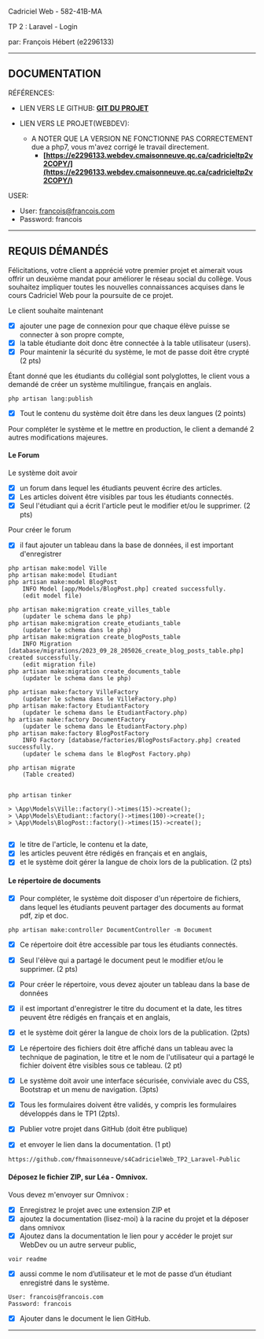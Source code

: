 Cadriciel Web  - 582-41B-MA  

TP 2 : Laravel - Login


par:  François Hébert (e2296133) 


---
## DOCUMENTATION

RÉFÉRENCES:

- LIEN VERS LE GITHUB: **[GIT DU PROJET](https://github.com/fhmaisonneuve/s4CadricielWeb_TP2_Laravel)**
- LIEN VERS LE PROJET(WEBDEV):
  

   - A NOTER QUE LA VERSION NE FONCTIONNE PAS CORRECTEMENT due a php7, vous m'avez corrigé le travail directement. 
     -  **[https://e2296133.webdev.cmaisonneuve.qc.ca/cadricieltp2v2COPY/](https://e2296133.webdev.cmaisonneuve.qc.ca/cadricieltp2v2COPY/)** 

USER:
- User: francois@francois.com
- Password: francois

 ---  

## REQUIS DÉMANDÉS


Félicitations, votre client a apprécié votre premier projet et aimerait vous offrir un deuxième mandat pour améliorer le réseau social du collège. Vous souhaitez impliquer toutes les nouvelles connaissances acquises dans le cours Cadriciel Web pour la poursuite de ce projet.

Le client souhaite maintenant 
-   [x] ajouter une page de connexion pour que chaque élève puisse se connecter à son propre compte, 
-   [x] la table étudiante doit donc être connectée à la table utilisateur (users). 
-   [x] Pour maintenir la sécurité du système, le mot de passe doit être crypté (2 pts)
  
Étant donné que les étudiants du collégial sont polyglottes, le client vous a demandé de créer un système multilingue, français en anglais. 
```
php artisan lang:publish
```
-   [x] Tout le contenu du système doit être dans les deux langues (2 points)

Pour compléter le système et le mettre en production, le client a demandé 2 autres modifications majeures.

#### Le Forum
Le système doit avoir 
-   [x] un forum dans lequel les étudiants peuvent écrire des articles. 
-   [x] Les articles doivent être visibles par tous les étudiants connectés. 
-   [X] Seul l'étudiant qui a écrit l'article peut le modifier et/ou le supprimer. (2 pts)

Pour créer le forum 
-   [x] il faut ajouter un tableau dans la base de données, il est important d'enregistrer 
```
php artisan make:model Ville
php artisan make:model Etudiant
php artisan make:model BlogPost
    INFO Model [app/Models/BlogPost.php] created successfully.
    (edit model file)

php artisan make:migration create_villes_table
    (updater le schema dans le php)
php artisan make:migration create_etudiants_table
    (updater le schema dans le php)
php artisan make:migration create_blogPosts_table
    INFO Migration [database/migrations/2023_09_28_205026_create_blog_posts_table.php] created successfully.
    (edit migration file)
php artisan make:migration create_documents_table
    (updater le schema dans le php)

php artisan make:factory VilleFactory
    (updater le schema dans le VilleFactory.php)
php artisan make:factory EtudiantFactory
    (updater le schema dans le EtudiantFactory.php)
hp artisan make:factory DocumentFactory
    (updater le schema dans le EtudiantFactory.php)
php artisan make:factory BlogPostFactory
    INFO Factory [database/factories/BlogPostsFactory.php] created successfully.
    (updater le schema dans le BlogPost Factory.php)

php artisan migrate
    (Table created)


php artisan tinker

> \App\Models\Ville::factory()->times(15)->create();
> \App\Models\Etudiant::factory()->times(100)->create();
> \App\Models\BlogPost::factory()->times(15)->create();


```
-  [x] le titre de l'article, le contenu et la date, 
-  [x] les articles peuvent être rédigés en français et en anglais, 
-  [x] et le système doit gérer la langue de choix lors de la publication. (2 pts)

#### Le répertoire de documents

-   [x] Pour compléter, le système doit disposer d'un répertoire de fichiers, dans lequel les étudiants peuvent partager des documents au format pdf, zip et doc.
```
php artisan make:controller DocumentController -m Document 
``` 
-   [x] Ce répertoire doit être accessible par tous les étudiants connectés. 
-   [x] Seul l'élève qui a partagé le document peut le modifier et/ou le supprimer. (2 pts)
  
-   [x] Pour créer le répertoire, vous devez ajouter un tableau dans la base de données
-   [x] il est important d'enregistrer le titre du document et la date, les titres peuvent être rédigés en français et en anglais, 
-   [x] et le système doit gérer la langue de choix lors de la publication. (2pts)

-   [x]  Le répertoire des fichiers doit être affiché dans un tableau avec la technique de pagination, le titre et le nom de l'utilisateur qui a partagé le fichier doivent être visibles sous ce tableau. (2 pt)
-   [x] Le système doit avoir une interface sécurisée, conviviale avec du CSS, Bootstrap et un menu de navigation. (3pts)
-   [x] Tous les formulaires doivent être validés, y compris les formulaires développés dans le TP1 (2pts).
  
-   [x] Publier votre projet dans GitHub (doit être publique) 
-   [x] et envoyer le lien dans la documentation. (1 pt)
```
https://github.com/fhmaisonneuve/s4CadricielWeb_TP2_Laravel-Public
```


#### Déposez le fichier ZIP, sur Léa - Omnivox.
Vous devez m'envoyer sur Omnivox :
-   [X] Enregistrez le projet avec une extension ZIP et 
-   [X] ajoutez la documentation (lisez-moi) à la racine du projet et la déposer dans omnivox
-   [x] Ajoutez dans la documentation le lien pour y accéder le projet sur WebDev ou un autre serveur public, 
```
voir readme
```
-   [X] aussi comme le nom d’utilisateur et le mot de passe d’un étudiant enregistré dans le système. 
```
User: francois@francois.com
Password: francois
```
-   [X] Ajouter dans le document le lien GitHub.

---
